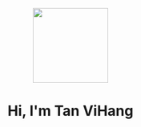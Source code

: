 <!---
tanvihang/tanvihang is a ✨ special ✨ repository because its `README.md` (this file) appears on your GitHub profile.
You can click the Preview link to take a look at your changes.
--->
<div align="center">
  
  <kbd><img src="https://external-preview.redd.it/LFj5Z0xe_KoDCyPNUD4ayxjzaUBrncNWsqNMByn84vY.jpg?auto=webp&s=6a7e12def34683a2db998c94b453c092ed641ca4" width="150" height="150" />
  </kbd>
  
  # Hi, I'm Tan ViHang
</div>
